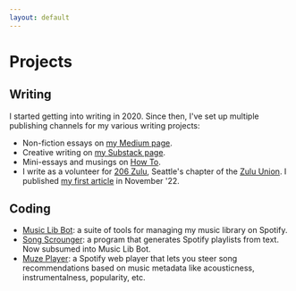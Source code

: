 ```yaml
---
layout: default
---
```


# Projects
## Writing
I started getting into writing in 2020. Since then, I've set up multiple publishing channels for my various writing projects:
- Non-fiction essays on [my Medium page](https://okjuan.medium.com/).
- Creative writing on [my Substack page](https://okjuan.substack.com/).
- Mini-essays and musings on [How To](https://okjuan.github.io/howto).
- I write as a volunteer for [206 Zulu](https://206zulu.org/), Seattle's chapter of the [Zulu Union](https://www.thezuluunion.com/). I published [my first article](https://www.206zulu.org/station-space-breaks-ground-at-king-street-station/) in November '22.

## Coding
- [Music Lib Bot](https://github.com/okjuan/music-lib-bot): a suite of tools for managing my music library on Spotify.
- [Song Scrounger](https://github.com/okjuan/song-scrounger): a program that generates Spotify playlists from text. Now subsumed into Music Lib Bot.
- [Muze Player](https://github.com/okjuan/muze): a Spotify web player that lets you steer song recommendations based on music metadata like acousticness, instrumentalness, popularity, etc.